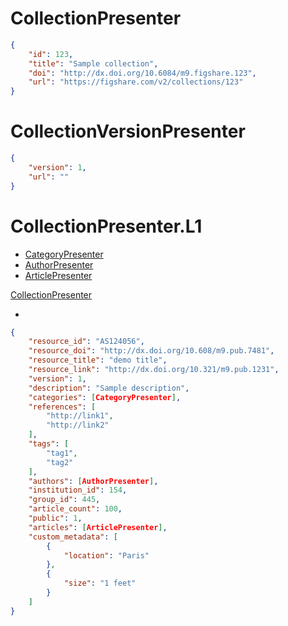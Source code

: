 # CollectionPresenter

```json
{
    "id": 123,
    "title": "Sample collection",
    "doi": "http://dx.doi.org/10.6084/m9.figshare.123",
    "url": "https://figshare.com/v2/collections/123"
}
```


# CollectionVersionPresenter

```json
{
    "version": 1,
    "url": ""
}
```


# CollectionPresenter.L1

* [CategoryPresenter](category.md#categorypresenter)
* [AuthorPresenter](author.md#authorpresenter)
* [ArticlePresenter](article.md#articlepresenter)


[CollectionPresenter](presenters/collection.md#collectionpresenter)

+

```json
{
    "resource_id": "AS124056",
    "resource_doi": "http://dx.doi.org/10.608/m9.pub.7481",
    "resource_title": "demo title",
    "resource_link": "http://dx.doi.org/10.321/m9.pub.1231",
    "version": 1,
    "description": "Sample description",
    "categories": [CategoryPresenter],
    "references": [
        "http://link1",
        "http://link2"
    ],
    "tags": [
        "tag1",
        "tag2"
    ],
    "authors": [AuthorPresenter],
    "institution_id": 154,
    "group_id": 445,
    "article_count": 100,
    "public": 1,
    "articles": [ArticlePresenter],
    "custom_metadata": [
        {
            "location": "Paris"
        },
        {
            "size": "1 feet"
        }
    ]
}
```
